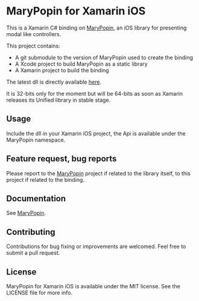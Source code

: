 # MaryPopin for Xamarin iOS
This is a Xamarin C# binding on [MaryPopin](https://github.com/Backelite/MaryPopin),
an iOS library for presenting modal like controllers.

This project contains:

- A git submodule to the version of MaryPopin used to create the binding
- A Xcode project to build MaryPopin as a static library
- A Xamarin project to build the binding

The latest dll is directly available [here](Binding/MaryPopin/bin/Release/MaryPopin.dll).

It is 32-bits only for the moment but will be 64-bits as soon as Xamarin releases its Unified library in stable stage.

## Usage
Include the dll in your Xamarin iOS project, the Api is available under the MaryPopin namespace.

## Feature request, bug reports
Please report to the [MaryPopin](https://github.com/Backelite/MaryPopin) project if related to the library itself, to this project if related to the binding.

## Documentation
See [MaryPopin](https://github.com/Backelite/MaryPopin).

## Contributing

Contributions for bug fixing or improvements are welcomed. Feel free to submit a pull request.

## License
MaryPopin for Xamarin iOS is available under the MIT license. See the LICENSE file for more info.
